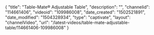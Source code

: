 {
    "title": "Table-Mate&reg; Adjustable Table",
    "description": "",
    "channelid": "114661406",
    "videoid": "109986008",
    "date_created": "1502521891",
    "date_modified": "1504328934",
    "type": "captivate",
    "layout": "channelVideo",
    "url": "\/latest-videos\/table-mate-adjustable-table\/114661406-109986008"
}